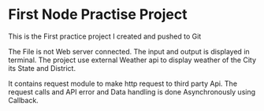 # First Node Practise Project
This is the First practice project I created and pushed to Git

The File is not Web server connected. The input and output is displayed in terminal. The project use external Weather api to display weather of the City its State and District.

It contains request module to make http request to third party Api. The request calls and API error and Data handling is done Asynchronously using Callback.
